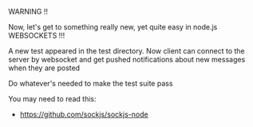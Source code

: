 WARNING !!

Now, let's get to something really new, yet quite easy in node.js
WEBSOCKETS !!!

A new test appeared in the test directory.
Now client can connect to the server by websocket and
get pushed notifications about new messages when they are posted

Do whatever's needed to make the test suite pass

You may need to read this:

  * https://github.com/sockjs/sockjs-node

